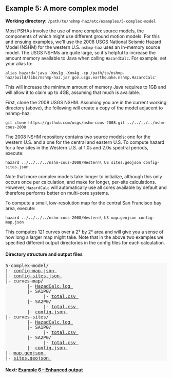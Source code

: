 Example 5: A more complex model
-------------------------------

__Working directory:__ `/path/to/nshmp-haz/etc/examples/5-complex-model`

Most PSHAs involve the use of more complex source models, the components of which might use different ground motion models. For this and ensuing examples, we'll use the 2008 USGS National Seismic Hazard Model (NSHM) for the western U.S. `nshmp-haz` uses an in-memory source model. The USGS NSHMs are quite large, so it's helpful to increase the amount memory available to Java when calling `HazardCalc`. For example, set your alias to:

```Shell
alias hazard='java -Xms1g -Xmx4g -cp /path/to/nshmp-haz/build/libs/nshmp-haz.jar gov.usgs.earthquake.nshmp.HazardCalc'
```

This will increase the minimum amount of memory Java requires to 1GB and will allow it to claim up to 4GB, assuming that much is available.

First, clone the 2008 USGS NSHM. Assuming you are in the current working directory (above), the following will create a copy of the model adjacent to nshmp-haz:

```Shell
git clone https://github.com/usgs/nshm-cous-2008.git ../../../../nshm-cous-2008
```

The 2008 NSHM repository contains two source models: one for the western U.S. and a one for the central and eastern U.S. To compute hazard for a few sites in the Western U.S. at 1.0s and 2.0s spectral periods, execute:

```Shell
hazard ../../../../nshm-cous-2008/Western\ US sites.geojson config-sites.json
```

Note that more complex models take longer to initialize, although this only occurs once per calculation, and make for longer, per-site calculations. However, `HazardCalc` will automatically use all cores available by default and therefore performs better on multi-core systems.

To compute a small, low-resolution map for the central San Francisco bay area, execute:

```Shell
hazard ../../../../nshm-cous-2008/Western\ US map.geojson config-map.json
```

This computes 121 curves over a 2° by 2° area and will give you a sense of how long a larger map might take. Note that in the above two examples we specified different output directories in the config files for each calculation.


#### Directory structure and output files

<pre style="background: #f7f7f7">
5-complex-model/
|- <a href="../../example_outputs/5-complex-model/config-map.json">config-map.json </a>
|- <a href="../../example_outputs/5-complex-model/config-sites.json">config-sites.json </a>
|- curves-map/
        |- <a href="../../example_outputs/5-complex-model/curves-map/HazardCalc.log">HazadCalc.log </a>
        |- SA1P0/
              |- <a href="../../example_outputs/5-complex-model/curves-map/SA1P0/total.csv">total.csv </a>
        |- SA2P0/
              |- <a href="../../example_outputs/5-complex-model/curves-map/SA2P0/total.csv">total.csv </a>
        |- <a href="../../example_outputs/5-complex-model/curves-map/config.json">config.json </a>
|- curves-sites/
        |- <a href="../../example_outputs/5-complex-model/curves-sites/HazardCalc.log">HazadCalc.log </a>
        |- SA1P0/
              |- <a href="../../example_outputs/5-complex-model/curves-sites/SA1P0/total.csv">total.csv </a>
        |- SA2P0/
              |- <a href="../../example_outputs/5-complex-model/curves-sites/SA2P0/total.csv">total.csv </a>
        |- <a href="../../example_outputs/5-complex-model/curves-sites/config.json">config.json </a>
|- <a href="../../example_outputs/5-complex-model/map.geojson">map.geojson </a>
|- <a href="../../example_outputs/5-complex-model/sites.geojson">sites.geojson </a>
</pre>


#### Next: [Example 6 – Enhanced output](../6-enhanced-output)
